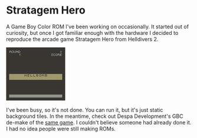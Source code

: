 
# Stratagem Hero

A Game Boy Color ROM I've been working on occasionally. It started out of curiosity, but once I got familiar enough with the hardware I decided to reproduce the arcade game Stratagem Hero from Helldivers 2.

![Needs more work](media/stratagem_hero_1.png)

I've been busy, so it's not done. You can run it, but it's just static background tiles. In the meantime, check out Despa Development's GBC de-make of the [same game](https://despa-dev.itch.io/stratagem-hero-de-make). I couldn't believe someone had already done it. I had no idea people were still making ROMs.
